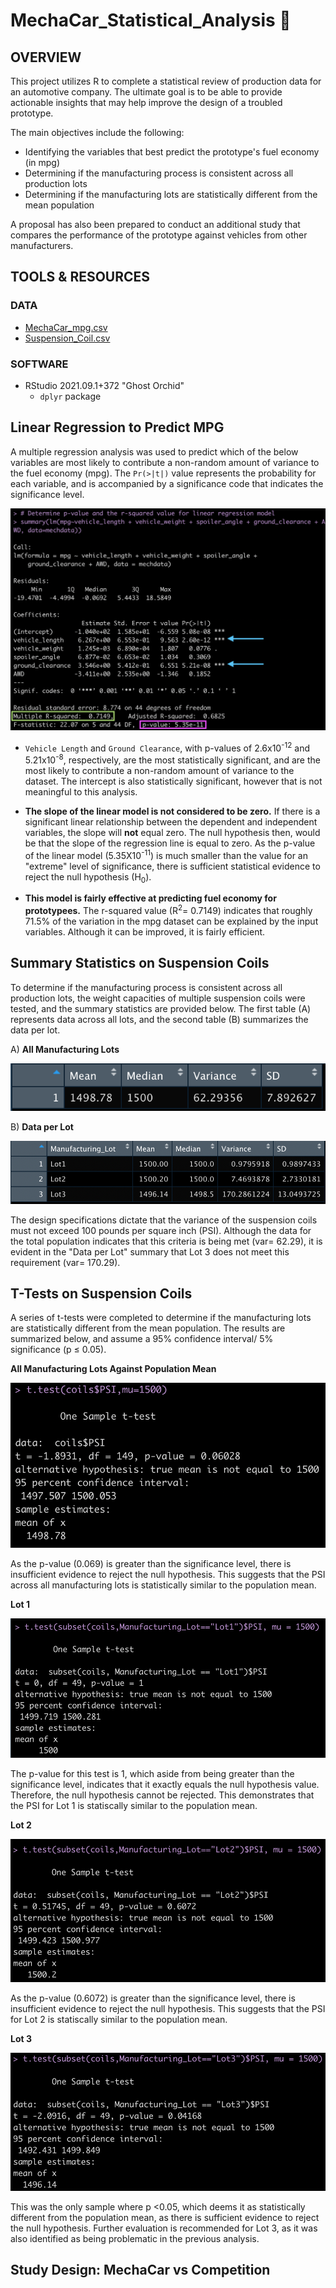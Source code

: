 # MechaCar_Statistical_Analysis 🚙

## OVERVIEW

This project utilizes R to complete a statistical review of production data for an automotive company. The ultimate goal is to be able to provide actionable insights that may help improve the design of a troubled prototype.

The main objectives include the following:

* Identifying the variables that best predict the prototype's fuel economy (in mpg)
* Determining if the manufacturing process is consistent across all production lots
* Determining if the manufacturing lots are statistically different from the mean population

A proposal has also been prepared to conduct an additional study that compares the performance of the prototype against vehicles from other manufacturers.

## TOOLS & RESOURCES

### DATA

* [MechaCar_mpg.csv](https://github.com/farwaali08/MechaCar_Statistical_Analysis/blob/34a41ae1b5ef94a135f329e15d31d7fd9025bc89/Resources/MechaCar_mpg.csv)
* [Suspension_Coil.csv](https://github.com/farwaali08/MechaCar_Statistical_Analysis/blob/34a41ae1b5ef94a135f329e15d31d7fd9025bc89/Resources/Suspension_Coil.csv)

### SOFTWARE
* RStudio 2021.09.1+372 "Ghost Orchid" 
  * `dplyr` package 

## Linear Regression to Predict MPG

A multiple regression analysis was used to predict which of the below variables are most likely to contribute a non-random amount of variance to the fuel economy (mpg). The `Pr(>|t|)` value represents the probability for each variable, and is accompanied by a significance code that indicates the significance level.

![alt_text](https://github.com/farwaali08/MechaCar_Statistical_Analysis/blob/35c372561abdb97beebf05f975d1e74c1df4215e/Resources/Images/Linear%20Regression.png)

* `Vehicle Length` and `Ground Clearance`, with p-values of 2.6x10<sup>-12</sup> and 5.21x10<sup>-8</sup>, respectively, are the most statistically significant, and are the most likely to contribute a non-random amount of variance to the dataset. The intercept is also statistically significant, however that is not meaningful to this analysis.

* **The slope of the linear model is not considered to be zero.** If there is a significant linear relationship between the dependent and independent variables, the slope will **not** equal zero. The null hypothesis then, would be that the slope of the regression line is equal to zero. As the p-value of the linear model (5.35X10<sup>-11</sup>) is much smaller than the value for an "extreme" level of significance, there is sufficient statistical evidence to reject the null hypothesis (H<sub>0</sub>).

* **This model is fairly effective at predicting fuel economy for prototypees.** The r-squared value (R<sup>2</sup>= 0.7149) indicates that roughly 71.5% of the variation in the mpg dataset can be explained by the input variables. Although it can be improved, it is fairly efficient.

## Summary Statistics on Suspension Coils

To determine if the manufacturing process is consistent across all production lots, the weight capacities of multiple suspension coils were tested, and the summary statistics are provided below. The first table (A) represents data across all lots, and the second table (B) summarizes the data per lot.

A) **All Manufacturing Lots**

![alt_text](https://github.com/farwaali08/MechaCar_Statistical_Analysis/blob/35c372561abdb97beebf05f975d1e74c1df4215e/Resources/Images/SC1.png)

B) **Data per Lot** 

![alt_text](https://github.com/farwaali08/MechaCar_Statistical_Analysis/blob/35c372561abdb97beebf05f975d1e74c1df4215e/Resources/Images/SC2.png)

The design specifications dictate that the variance of the suspension coils must not exceed 100 pounds per square inch (PSI). Although the data for the total population indicates that this criteria is being met (var= 62.29), it is evident in the "Data per Lot" summary that Lot 3 does not meet this requirement (var= 170.29).

## T-Tests on Suspension Coils

A series of t-tests were completed to determine if the manufacturing lots are statistically different from the mean population. The results are summarized below, and assume a 95% confidence interval/ 5% significance (p ≤ 0.05).

**All Manufacturing Lots Against Population Mean**

![alt_text](https://github.com/farwaali08/MechaCar_Statistical_Analysis/blob/35c372561abdb97beebf05f975d1e74c1df4215e/Resources/Images/ttest1.png)

As the p-value (0.069) is greater than the significance level, there is insufficient evidence to reject the null hypothesis. This suggests that the PSI across all manufacturing lots is statistically similar to the population mean.


**Lot 1**

![alt_text](https://github.com/farwaali08/MechaCar_Statistical_Analysis/blob/35c372561abdb97beebf05f975d1e74c1df4215e/Resources/Images/ttest2.png)

The p-value for this test is 1, which aside from being greater than the significance level, indicates that it exactly equals the null hypothesis value. Therefore, the null hypothesis cannot be rejected. This demonstrates that the PSI for Lot 1 is statiscally similar to the population mean.

**Lot 2**

![alt_text](https://github.com/farwaali08/MechaCar_Statistical_Analysis/blob/35c372561abdb97beebf05f975d1e74c1df4215e/Resources/Images/ttest3.png)

As the p-value (0.6072) is greater than the significance level, there is insufficient evidence to reject the null hypothesis. This suggests that the PSI for Lot 2 is statiscally similar to the population mean.

**Lot 3**

![alt_text](https://github.com/farwaali08/MechaCar_Statistical_Analysis/blob/35c372561abdb97beebf05f975d1e74c1df4215e/Resources/Images/ttest4.png)

This was the only sample where p <0.05, which deems it as statistically different from the population mean, as there is sufficient evidence to reject the null hypothesis. Further evaluation is recommended for Lot 3, as it was also identified as being problematic in the previous analysis.

## Study Design: MechaCar vs Competition
